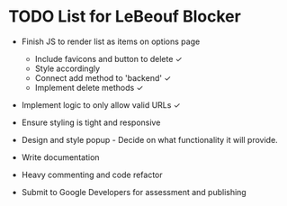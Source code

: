 # TODO List for LeBeouf Blocker

- Finish JS to render list as items on options page 
    - Include favicons and button to delete ✓
    - Style accordingly
    - Connect add method to 'backend' ✓
    - Implement delete methods ✓

- Implement logic to only allow valid URLs ✓

- Ensure styling is tight and responsive

- Design and style popup - Decide on what functionality it will provide. 

- Write documentation

- Heavy commenting and code refactor

- Submit to Google Developers for assessment and publishing